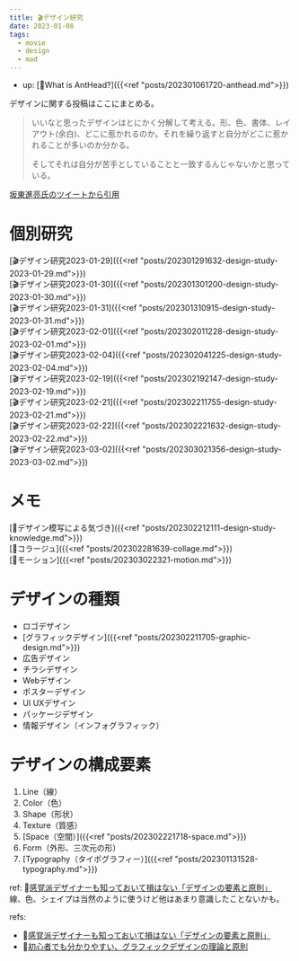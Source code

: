 ```yaml
---
title: 🎬デザイン研究
date: 2023-01-08
tags:
  - movie
  - design
  - mad
---
```


- up: [🐜What is AntHead?]({{<ref "posts/202301061720-anthead.md">}})  

デザインに関する投稿はここにまとめる。  

> いいなと思ったデザインはとにかく分解して考える。形、色、書体、レイアウト(余白)、どこに惹かれるのか。それを繰り返すと自分がどこに惹かれることが多いのか分かる。
>
> そしてそれは自分が苦手としていることと一致するんじゃないかと思っている。

[坂東進亮氏のツイートから引用](https://twitter.com/shinsukebando/status/1617352888598286337?s=20)

# 個別研究
[🎬デザイン研究2023-01-29]({{<ref "posts/202301291632-design-study-2023-01-29.md">}})  
[🎬デザイン研究2023-01-30]({{<ref "posts/202301301200-design-study-2023-01-30.md">}})  
[🎬デザイン研究2023-01-31]({{<ref "posts/202301310915-design-study-2023-01-31.md">}})  
[🎬デザイン研究2023-02-01]({{<ref "posts/202302011228-design-study-2023-02-01.md">}})  
[🎬デザイン研究2023-02-04]({{<ref "posts/202302041225-design-study-2023-02-04.md">}})  
[🎬デザイン研究2023-02-19]({{<ref "posts/202302192147-design-study-2023-02-19.md">}})  
[🎬デザイン研究2023-02-21]({{<ref "posts/202302211755-design-study-2023-02-21.md">}})  
[🎬デザイン研究2023-02-22]({{<ref "posts/202302221632-design-study-2023-02-22.md">}})  
[🎬デザイン研究2023-03-02]({{<ref "posts/202303021356-design-study-2023-03-02.md">}})  

# メモ
[📝デザイン模写による気づき]({{<ref "posts/202302212111-design-study-knowledge.md">}})  
[📝コラージュ]({{<ref "posts/202302281639-collage.md">}})  
[📝モーション]({{<ref "posts/202303022321-motion.md">}})  

# デザインの種類
- ロゴデザイン
- [グラフィックデザイン]({{<ref "posts/202302211705-graphic-design.md">}})
- 広告デザイン
- チラシデザイン
- Webデザイン
- ポスターデザイン
- UI UXデザイン
- パッケージデザイン
- 情報デザイン（インフォグラフィック）

# デザインの構成要素
1. Line（線）  
2. Color（色）  
3. Shape（形状）  
4. Texture（質感）  
5. [Space（空間）]({{<ref "posts/202302221718-space.md">}})  
6. Form（外形、三次元の形）  
7. [Typography（タイポグラフィー）]({{<ref "posts/202301131528-typography.md">}})  

ref: 📝[感覚派デザイナーも知っておいて損はない「デザインの要素と原則」](https://webnaut.jp/design/620.html)  
線、色、シェイプは当然のように使うけど他はあまり意識したことないかも。  


refs:
- 📝[感覚派デザイナーも知っておいて損はない「デザインの要素と原則」](https://webnaut.jp/design/620.html)  
- 📝[初心者でも分かりやすい、グラフィックデザインの理論と原則](https://asobo-design.com/nex/blog-901-23034.html)